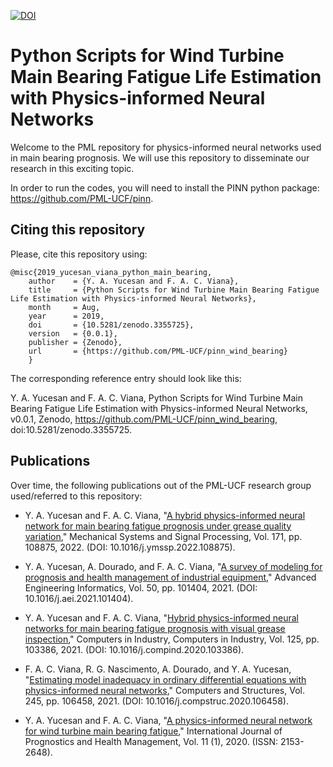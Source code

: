 [![DOI](https://zenodo.org/badge/197470755.svg)](https://zenodo.org/badge/latestdoi/197470755)
# Python Scripts for Wind Turbine Main Bearing Fatigue Life Estimation with Physics-informed Neural Networks

Welcome to the PML repository for physics-informed neural networks used in main bearing prognosis. We will use this repository to disseminate our research in this exciting topic.

In order to run the codes, you will need to install the PINN python package: https://github.com/PML-UCF/pinn.

## Citing this repository

Please, cite this repository using: 

    @misc{2019_yucesan_viana_python_main_bearing,
        author    = {Y. A. Yucesan and F. A. C. Viana},
        title     = {Python Scripts for Wind Turbine Main Bearing Fatigue Life Estimation with Physics-informed Neural Networks},
        month     = Aug,
        year      = 2019,
        doi       = {10.5281/zenodo.3355725},
        version   = {0.0.1},
        publisher = {Zenodo},
        url       = {https://github.com/PML-UCF/pinn_wind_bearing}
        }
The corresponding reference entry should look like this:

Y. A. Yucesan and F. A. C. Viana, Python Scripts for Wind Turbine Main Bearing Fatigue Life Estimation with Physics-informed Neural Networks, v0.0.1, Zenodo, https://github.com/PML-UCF/pinn_wind_bearing, doi:10.5281/zenodo.3355725.

## Publications

Over time, the following publications out of the PML-UCF research group used/referred to this repository:
- Y. A. Yucesan and F. A. C. Viana, "[A hybrid physics-informed neural network for main bearing fatigue prognosis under grease quality variation](https://www.sciencedirect.com/science/article/pii/S088832702200070X)," Mechanical Systems and Signal Processing, Vol. 171, pp. 108875, 2022. (DOI: 10.1016/j.ymssp.2022.108875).

- Y. A. Yucesan, A. Dourado, and F. A. C. Viana, "[A survey of modeling for prognosis and health management of industrial equipment](https://www.sciencedirect.com/science/article/pii/S1474034621001567)," Advanced Engineering Informatics, Vol. 50, pp. 101404, 2021. (DOI: 10.1016/j.aei.2021.101404). 

- Y. A. Yucesan and F. A. C. Viana, "[Hybrid physics-informed neural networks for main bearing fatigue prognosis with visual grease inspection](https://www.sciencedirect.com/science/article/pii/S0166361520306205)," Computers in Industry, Computers in Industry, Vol. 125, pp. 103386, 2021. (DOI: 10.1016/j.compind.2020.103386).

- F. A. C. Viana, R. G. Nascimento, A. Dourado, and Y. A. Yucesan, "[Estimating model inadequacy in ordinary differential equations with physics-informed neural networks](https://www.sciencedirect.com/science/article/pii/S0045794920302613)," Computers and Structures, Vol. 245, pp. 106458, 2021. (DOI: 10.1016/j.compstruc.2020.106458). 

- Y. A. Yucesan and F. A. C. Viana, "[A physics-informed neural network for wind turbine main bearing fatigue](http://www.phmsociety.org/node/2736)," International Journal of Prognostics and Health Management, Vol. 11 (1), 2020. (ISSN: 2153-2648).
